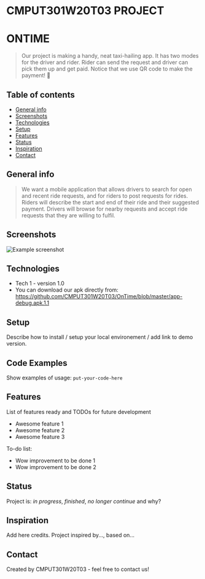 # CMPUT301W20T03 PROJECT 
# ONTIME
> Our project is making a handy, neat taxi-hailing app. It has two modes for the driver and rider. Rider can send the request and driver can pick them up and get paid. Notice that we use QR code to make the payment! 👀  

## Table of contents
* [General info](#general-info)
* [Screenshots](#screenshots)
* [Technologies](#technologies)
* [Setup](#setup)
* [Features](#features)
* [Status](#status)
* [Inspiration](#inspiration)
* [Contact](#contact)

## General info
> We want a mobile application that allows drivers to search for open and recent ride requests, and for riders to post requests for rides. Riders will describe the start and end of their ride and their suggested payment. Drivers will browse for nearby requests and accept ride requests that they are willing to fulfil. 

## Screenshots
![Example screenshot](./img/screenshot.png)

## Technologies
* Tech 1 - version 1.0
* You can download our apk directly from: https://github.com/CMPUT301W20T03/OnTime/blob/master/app-debug.apk.1.1


## Setup
Describe how to install / setup your local environement / add link to demo version.

## Code Examples
Show examples of usage:
`put-your-code-here`

## Features
List of features ready and TODOs for future development
* Awesome feature 1
* Awesome feature 2
* Awesome feature 3

To-do list:
* Wow improvement to be done 1
* Wow improvement to be done 2

## Status
Project is: _in progress_, _finished_, _no longer continue_ and why?

## Inspiration
Add here credits. Project inspired by..., based on...

## Contact
Created by CMPUT301W20T03 - feel free to contact us!
